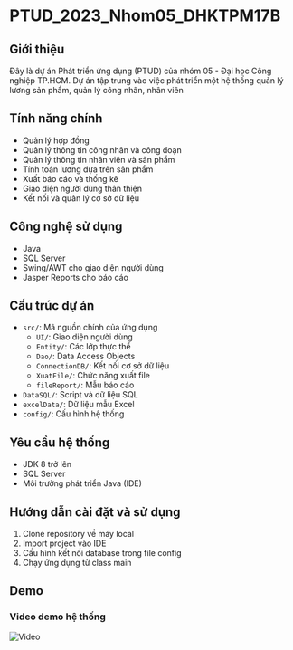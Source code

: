 # PTUD_2023_Nhom05_DHKTPM17B

## Giới thiệu
Đây là dự án Phát triển ứng dụng (PTUD) của nhóm 05 - Đại học Công nghiệp TP.HCM. Dự án tập trung vào việc phát triển một hệ thống quản lý lương sản phẩm, quản lý công nhân, nhân viên

## Tính năng chính
- Quản lý hợp đồng
- Quản lý thông tin công nhân và công đoạn
- Quản lý thông tin nhân viên và sản phẩm
- Tính toán lương dựa trên sản phẩm
- Xuất báo cáo và thống kê
- Giao diện người dùng thân thiện
- Kết nối và quản lý cơ sở dữ liệu

## Công nghệ sử dụng
- Java
- SQL Server
- Swing/AWT cho giao diện người dùng
- Jasper Reports cho báo cáo

## Cấu trúc dự án
- `src/`: Mã nguồn chính của ứng dụng
  - `UI/`: Giao diện người dùng
  - `Entity/`: Các lớp thực thể
  - `Dao/`: Data Access Objects
  - `ConnectionDB/`: Kết nối cơ sở dữ liệu
  - `XuatFile/`: Chức năng xuất file
  - `fileReport/`: Mẫu báo cáo
- `DataSQL/`: Script và dữ liệu SQL
- `excelData/`: Dữ liệu mẫu Excel
- `config/`: Cấu hình hệ thống

## Yêu cầu hệ thống
- JDK 8 trở lên
- SQL Server
- Môi trường phát triển Java (IDE)

## Hướng dẫn cài đặt và sử dụng
1. Clone repository về máy local
2. Import project vào IDE
3. Cấu hình kết nối database trong file config
4. Chạy ứng dụng từ class main

## Demo
### Video demo hệ thống
![Video](https://youtu.be/iFEj--_0WXk)
